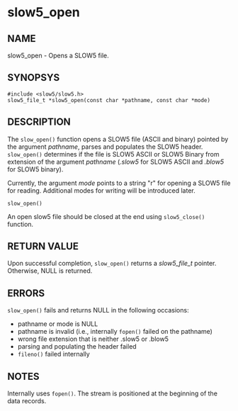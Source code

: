 # slow5_open

## NAME
slow5_open - Opens a SLOW5 file.

## SYNOPSYS
```
#include <slow5/slow5.h>
slow5_file_t *slow5_open(const char *pathname, const char *mode)
```

## DESCRIPTION

The `slow_open()` function opens a SLOW5 file (ASCII and binary) pointed by the argument *pathname*, parses and populates the SLOW5 header. `slow_open()` determines if the file is SLOW5 ASCII or SLOW5 Binary from extension of the argument *pathname* (*.slow5* for SLOW5 ASCII and *.blow5* for SLOW5 binary).

Currently, the argument *mode* points to a string "r" for opening a SLOW5 file for reading. Additional modes for writing will be introduced later.


`slow_open()`

An open slow5 file should be closed at the end using `slow5_close()` function.


## RETURN VALUE
Upon successful completion, `slow_open()` returns a *slow5_file_t* pointer. Otherwise, NULL is returned.

## ERRORS

`slow_open()` fails and returns NULL in the following occasions:
- pathname or mode is NULL
- pathname is invalid (i.e., internally `fopen()` failed on the pathname)
- wrong file extension that is neither .slow5 or .blow5
- parsing and populating the header failed
- `fileno()` failed internally

## NOTES
Internally uses `fopen()`. The stream is positioned at the beginning of the data records.
